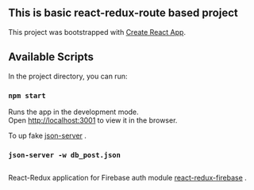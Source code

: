 ## This is basic react-redux-route based project

This project was bootstrapped with [Create React App](https://github.com/facebook/create-react-app).

## Available Scripts

In the project directory, you can run:

### `npm start`

Runs the app in the development mode.<br>
Open [http://localhost:3001](http://localhost:3001) to view it in the browser.

To up fake [json-server](https://www.npmjs.com/package/json-server) .

### `json-server -w db_post.json`

## 

React-Redux application for Firebase auth module
[react-redux-firebase](http://react-redux-firebase.com/docs/getting_started) .
